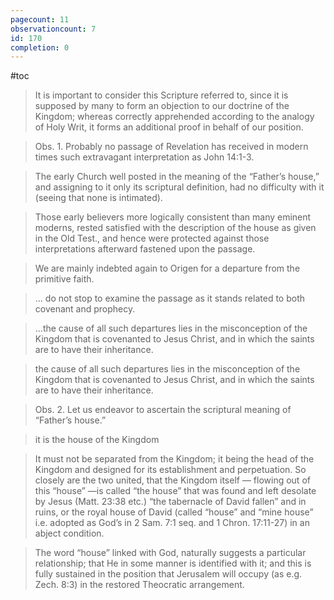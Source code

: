 ```yaml
---
pagecount: 11
observationcount: 7
id: 170
completion: 0
---
```

#toc

>It is important to consider this Scripture referred to, since it is supposed by many to form an objection to our doctrine of the Kingdom; whereas correctly apprehended according to the analogy of Holy Writ, it forms an additional proof in behalf of our position.

>Obs. 1. Probably no passage of Revelation has received in modern times such extravagant interpretation as John 14:1-3.

>The early Church well posted in the meaning of the “Father’s house,” and assigning to it only its scriptural definition, had no difficulty with it (seeing that none is intimated).

>Those early believers more logically consistent than many eminent moderns, rested satisfied with the description of the house as given in the Old Test., and hence were protected against those interpretations afterward fastened upon the passage.

>We are mainly indebted again to Origen for a departure from the primitive faith.

>... do not stop to examine the passage as it stands related to both covenant and prophecy.

>...the cause of all such departures lies in the misconception of the Kingdom that is covenanted to Jesus Christ, and in which the saints are to have their inheritance.

>the cause of all such departures lies in the misconception of the Kingdom that is covenanted to Jesus Christ, and in which the saints are to have their inheritance.

>Obs. 2. Let us endeavor to ascertain the scriptural meaning of “Father’s house.”

>it is the house of the Kingdom

>It must not be separated from the Kingdom; it being the head of the Kingdom and designed for its establishment and perpetuation. So closely are the two united, that the Kingdom itself — flowing out of this “house” —is called “the house” that was found and left desolate by Jesus (Matt. 23:38 etc.) “the tabernacle of David fallen” and in ruins, or the royal house of David (called “house” and “mine house” i.e. adopted as God’s in 2 Sam. 7:1 seq. and 1 Chron. 17:11-27) in an abject condition.

>The word “house” linked with God, naturally suggests a particular relationship; that He in some manner is identified with it; and this is fully sustained in the position that Jerusalem will occupy (as e.g. Zech. 8:3) in the restored Theocratic arrangement.